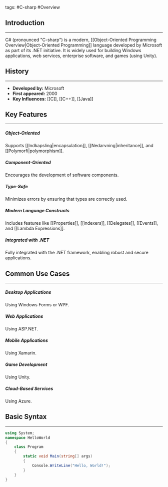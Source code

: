 tags: #C-sharp #Overview

## Introduction
---
C# (pronounced "C-sharp") is a modern, [[Object-Oriented Programming Overview|Object-Oriented Programming]] language developed by Microsoft as part of its .NET initiative. 
It is widely used for building Windows applications, web services, enterprise software, and games (using Unity).
## History
---
- **Developed by:** Microsoft  
- **First appeared:** 2000 
- **Key Influences:** [[C]], [[C++]], [[Java]]
## Key Features
---
 ##### **Object-Oriented**
 Supports [[Indkapsling|encapsulation]], [[Nedarvning|inheritance]], and [[Polymorfi|polymorphism]]. 
 
 ##### **Component-Oriented**
  Encourages the development of software components. 
  
 ##### **Type-Safe**
 Minimizes errors by ensuring that types are correctly used. 
 
 ##### **Modern Language Constructs**
  Includes features like [[Properties]], [[indexers]], [[Delegates]], [[Events]], and [[Lambda Expressions]]. 
  
 ##### **Integrated with .NET**
 Fully integrated with the .NET framework, enabling robust and secure applications.
## Common Use Cases
---
##### Desktop Applications 
Using Windows Forms or WPF.  
##### Web Applications 
Using ASP.NET.  
##### Mobile Applications
Using Xamarin. 
##### Game Development
Using Unity. 
##### Cloud-Based Services
Using Azure.
## Basic Syntax
---
```csharp 
using System; 
namespace HelloWorld 
{ 
	class Program 
	{ 
		static void Main(string[] args) 
		{ 
			Console.WriteLine("Hello, World!"); 
		} 
	} 
}
```
